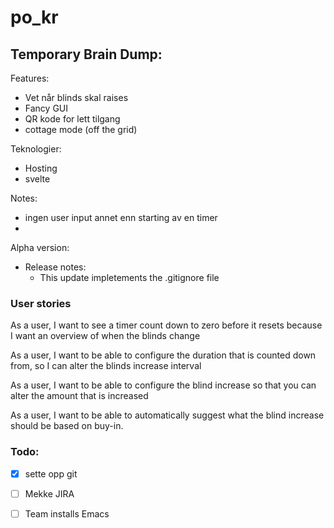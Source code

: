 # po_kr

## Temporary Brain Dump:


Features:
- Vet når blinds skal raises
- Fancy GUI
- QR kode for lett tilgang
- cottage mode (off the grid)

Teknologier:
- Hosting 
- svelte

Notes:
- ingen user input annet enn starting av en timer
- 


Alpha version:
- Release notes:
   - This update impletements the .gitignore file

### User stories 

As a user, I want to see a timer count down to zero before it resets because I want an overview of when the blinds change

As a user, I want to be able to configure the duration that is counted down from, so I can alter the blinds increase interval

As a user, I want to be able to configure the blind increase so that you can alter the amount that is increased

As a user, I want to be able to automatically suggest what the blind increase should be based on buy-in.


### Todo:
 - [x] sette opp git
 - [ ] Mekke JIRA
 - [ ] Team installs Emacs 



